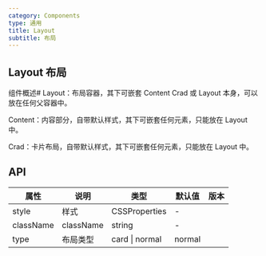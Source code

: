 ```yaml
---
category: Components
type: 通用
title: Layout
subtitle: 布局
---
```


## Layout 布局

组件概述#
Layout：布局容器，其下可嵌套 Content Crad 或 Layout 本身，可以放在任何父容器中。

Content：内容部分，自带默认样式，其下可嵌套任何元素，只能放在 Layout 中。

Crad：卡片布局，自带默认样式，其下可嵌套任何元素，只能放在 Layout 中。

## API

| 属性 | 说明 | 类型 | 默认值 | 版本 |
| --- | --- | --- | --- | --- |
| style | 样式 | CSSProperties | - |  |
| className | className | string | - |  |
| type | 布局类型 | card \| normal | normal |  |
